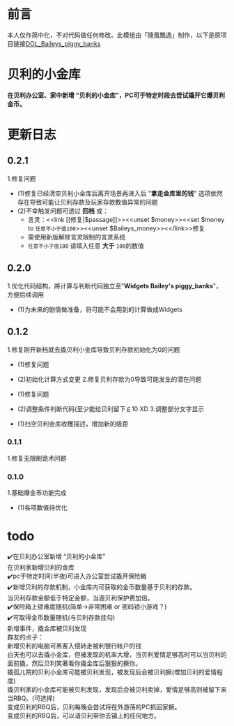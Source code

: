 # 前言
本人仅作简中化，不对代码做任何修改。此模组由「隨風飄逸」制作，以下是原项目链接[DOL_Baileys_piggy_banks](https://github.com/chris81605/Degrees-of-Lewdity_Baileys_piggy_banks)
# 贝利的小金库  
**在贝利办公室、家中新增 “贝利的小金库”，PC可于特定时段去尝试撬开它爆贝利金币。**  
# 更新日志
## 0.2.1  
1.修复问题  
* (1)修复已经清空贝利小金库后离开场景再进入后 
"**拿走金库里的钱**" 选项依然存在导致可能让贝利存款及玩家存款数值异常的问题  
* (2)不幸触发问题可透过 **回档** 或：  
	* 言灵：<<link [[修复|$passage]]>><<unset $money>><<set $money to `任意不小于值100`>><<unset $Baileys_money>><<\/link>>修复  
	* 需使用新版解除言灵限制的言灵系统
 	* `任意不小于值100` 请填入任意 **大于** `100`的数值
  
## 0.2.0  
1.优化代码结构，將计算与判断代码独立至"**Widgets Bailey's piggy_banks**"，方便后续调用
* (1)为未来的剧情做准备，将可能不会用到的计算做成Widgets

## 0.1.2
1.修复刚开新档就去撬贝利小金库导致贝利存款初始化为0的问题
* (1)修复问题
* (2)初始化计算方式变更
2.修复贝利存款为0导致可能发生的潜在问题

* (1)修复问题
* (2)调整条件判断代码(至少能给贝利留下￡10 XD
3.调整部分文字显示
* (1)扫空贝利金库收穫描述，增加新的级距

### 0.1.1  
1.修复无限刷诡术问题

### 0.1.0
1.基础爆金币功能完成  
* (1)各项数值待优化  

# todo  
✔️在贝利办公室新增 “贝利的小金库”  
  在贝利家新增贝利的金库  
✔️pc于特定时间(半夜)可进入办公室尝试撬开保险箱  
✔️新增贝利的存款机制，小金库内可获取的金币数量基于贝利的存款。  
  当贝利存款金额低于特定金额，当週贝利保护费加倍。  
✔️保险箱上锁难度随机(简单->非常困难 or 密码锁小游戏？)  
✔️可取得金币数量随机(与贝利存款挂勾)  
  新增事件，撬金库被贝利发现  
 群友的点子：   
    新增贝利的电脑可黑客入侵转走被利银行帐户的钱  
    白天也可以去撬小金库，但被发现的机率大增，当贝利爱情足够高时可以当贝利的面前撬，然后贝利笑著看你撬金库后狠狠的撅你。  
    撬孤儿院的贝利小金库可能被贝利发现，被发现后会被贝利撅(增加贝利的爱情程度)  
    撬贝利家的小金库可能被贝利发现，发现后会被贝利卖掉，爱情足够高则被留下来当RBQ。(可选择)  
    变成贝利的RBQ后，贝利每晚会尝试将在外游荡的PC抓回家撅。  
    变成贝利的RBQ后，可以请贝利带你去镇上的任何地方。  
